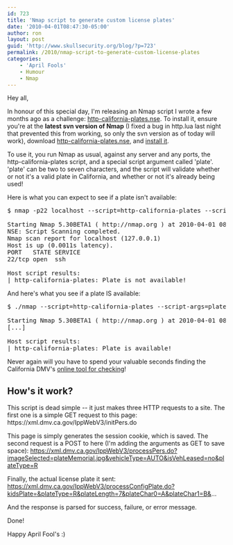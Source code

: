```yaml
---
id: 723
title: 'Nmap script to generate custom license plates'
date: '2010-04-01T08:47:30-05:00'
author: ron
layout: post
guid: 'http://www.skullsecurity.org/blog/?p=723'
permalink: /2010/nmap-script-to-generate-custom-license-plates
categories:
    - 'April Fools'
    - Humour
    - Nmap
---
```


Hey all,

In honour of this special day, I'm releasing an Nmap script I wrote a few months ago as a challenge: <a href='/blogdata/http-california-plates.nse'>http-california-plates.nse</a>. To install it, ensure you're at the <strong>latest svn version of Nmap</strong> (I fixed a bug in http.lua last night that prevented this from working, so only the svn version as of today will work), download <a href='/blogdata/http-california-plates.nse'>http-california-plates.nse</a>, and <a href='http://www.skullsecurity.org/blog/?p=459'>install it</a>. 
<!--more-->
To use it, you run Nmap as usual, against any server and any ports, the http-california-plates script, and a special script argument called 'plate'. 'plate' can be two to seven characters, and the script will validate whether or not it's a valid plate in California, and whether or not it's already being used! 

Here is what you can expect to see if a plate isn't available:
<pre>$ nmap -p22 localhost --script=http-california-plates --script-args=plate=abcdef

Starting Nmap 5.30BETA1 ( http://nmap.org ) at 2010-04-01 08:27 CDT
NSE: Script Scanning completed.
Nmap scan report for localhost (127.0.0.1)
Host is up (0.0011s latency).
PORT   STATE SERVICE
22/tcp open  ssh

Host script results:
|_http-california-plates: Plate is not available!
</pre>

And here's what you see if a plate IS available:
<pre>$ ./nmap --script=http-california-plates --script-args=plate=inscure -p22 localhost

Starting Nmap 5.30BETA1 ( http://nmap.org ) at 2010-04-01 08:31 CDT
[...]

Host script results:
|_http-california-plates: Plate is available!
</pre>

Never again will you have to spend your valuable seconds finding the California DMV's <a href='https://xml.dmv.ca.gov/IppWebV3/welcome.do'>online tool for checking</a>!

<h2>How's it work?</h2>
This script is dead simple -- it just makes three HTTP requests to a site. The first one is a simple GET request to this page:
https://xml.dmv.ca.gov/IppWebV3/initPers.do

This page is simply generates the session cookie, which is saved. The second request is a POST to here (I'm adding the arguments as GET to save space):
https://xml.dmv.ca.gov/IppWebV3/processPers.do?imageSelected=plateMemorial.jpg&vehicleType=AUTO&isVehLeased=no&plateType=R

Finally, the actual license plate it sent:
https://xml.dmv.ca.gov/IppWebV3/processConfigPlate.do?kidsPlate=&plateType=R&plateLength=7&plateChar0=A&plateChar1=B&...

And the response is parsed for success, failure, or error message. 

Done! 

Happy April Fool's :)
